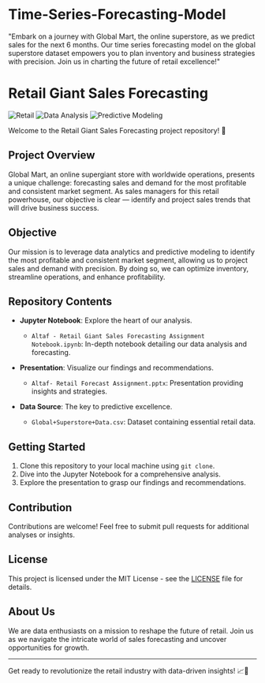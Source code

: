 # Time-Series-Forecasting-Model
"Embark on a journey with Global Mart, the online superstore, as we predict sales for the next 6 months. Our time series forecasting model on the global superstore dataset empowers you to plan inventory and business strategies with precision. Join us in charting the future of retail excellence!"
# Retail Giant Sales Forecasting

![Retail](https://img.shields.io/badge/Retail-Sales%20Forecasting-brightgreen)
![Data Analysis](https://img.shields.io/badge/Data%20Analysis-Time%20Series-blue)
![Predictive Modeling](https://img.shields.io/badge/Predictive%20Modeling-Future%20Sales-red)

Welcome to the Retail Giant Sales Forecasting project repository! 🛒

## Project Overview

Global Mart, an online supergiant store with worldwide operations, presents a unique challenge: forecasting sales and demand for the most profitable and consistent market segment. As sales managers for this retail powerhouse, our objective is clear — identify and project sales trends that will drive business success.

## Objective

Our mission is to leverage data analytics and predictive modeling to identify the most profitable and consistent market segment, allowing us to project sales and demand with precision. By doing so, we can optimize inventory, streamline operations, and enhance profitability.

## Repository Contents

- **Jupyter Notebook**: Explore the heart of our analysis.
   - `Altaf - Retail Giant Sales Forecasting Assignment Notebook.ipynb`: In-depth notebook detailing our data analysis and forecasting.

- **Presentation**: Visualize our findings and recommendations.
   - `Altaf- Retail Forecast Assignment.pptx`: Presentation providing insights and strategies.

- **Data Source**: The key to predictive excellence.
   - `Global+Superstore+Data.csv`: Dataset containing essential retail data.

## Getting Started

1. Clone this repository to your local machine using `git clone`.
2. Dive into the Jupyter Notebook for a comprehensive analysis.
3. Explore the presentation to grasp our findings and recommendations.

## Contribution

Contributions are welcome! Feel free to submit pull requests for additional analyses or insights.

## License

This project is licensed under the MIT License - see the [LICENSE](LICENSE) file for details.

## About Us

We are data enthusiasts on a mission to reshape the future of retail. Join us as we navigate the intricate world of sales forecasting and uncover opportunities for growth.

---

Get ready to revolutionize the retail industry with data-driven insights! 📈💼
